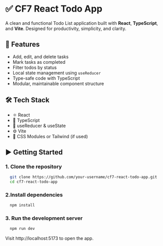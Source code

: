 # ✅ CF7 React Todo App

A clean and functional Todo List application built with **React**, **TypeScript**, and **Vite**. Designed for productivity, simplicity, and clarity.

## 🚀 Features

- Add, edit, and delete tasks
- Mark tasks as completed
- Filter todos by status
- Local state management using `useReducer`
- Type-safe code with TypeScript
- Modular, maintainable component structure

## 🛠️ Tech Stack

- ⚛️ React
- 🔡 TypeScript
- 🧠 useReducer & useState
- ⚙️ Vite
- 🎨 CSS Modules or Tailwind (if used)

## ▶️ Getting Started

### 1. Clone the repository

```bash
  git clone https://github.com/your-username/cf7-react-todo-app.git
  cd cf7-react-todo-app
```
### 2.Install dependencies
```bash
  npm install
```

### 3. Run the development server
``` bash
  npm run dev
```
Visit http://localhost:5173 to open the app.